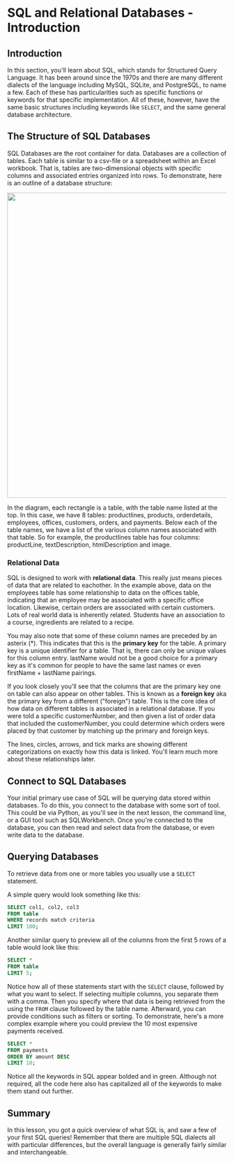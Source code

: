
# SQL and Relational Databases - Introduction

## Introduction

In this section, you'll learn about SQL, which stands for Structured Query Language. It has been around since the 1970s and there are many different dialects of the language including MySQL, SQLite, and PostgreSQL, to name a few. Each of these has particularities such as specific functions or keywords for that specific implementation. All of these, however, have the same basic structures including keywords like `SELECT`, and the same general database architecture.


## The Structure of SQL Databases 

SQL Databases are the root container for data. Databases are a collection of tables. Each table is similar to a csv-file or a spreadsheet within an Excel workbook. That is, tables are two-dimensional objects with specific columns and associated entries organized into rows. To demonstrate, here is an outline of a database structure:

<img src="images/Database-Schema.png" width=700>

In the diagram, each rectangle is a table, with the table name listed at the top. In this case, we have 8 tables: productlines, products, orderdetails, employees, offices, customers, orders, and payments. Below each of the table names, we have a list of the various column names associated with that table. So for example, the productlines table has four columns: productLine, textDescription, htmlDescription and image. 

### Relational Data

SQL is designed to work with **relational data**. This really just means pieces of data that are related to eachother. In the example above, data on the employees table has some relationship to data on the offices table, indicating that an employee may be associated with a specific office location. Likewise, certain orders are associated with certain customers. Lots of real world data is inherently related. Students have an association to a course, ingredients are related to a recipe.

You may also note that some of these column names are preceded by an asterix (\*). This indicates that this is the **primary key** for the table. A primary key is a unique identifier for a table. That is, there can only be unique values for this column entry. lastName would not be a good choice for a primary key as it's common for people to have the same last names or even firstName + lastName pairings.

If you look closely you'll see that the columns that are the primary key one on table can also appear on other tables. This is known as a **foreign key** aka the primary key from a different ("foreign") table. This is the core idea of how data on different tables is associated in a relational database. If you were told a specific customerNumber, and then given a list of order data that included the customerNumber, you could determine which orders were placed by that customer by matching up the primary and foreign keys.

The lines, circles, arrows, and tick marks are showing different categorizations on exactly how this data is linked. You'll learn much more about these relationships later.

## Connect to SQL Databases

Your initial primary use case of SQL will be querying data stored within databases. To do this, you connect to the database with some sort of tool. This could be via Python, as you'll see in the next lesson, the command line, or a GUI tool such as SQLWorkbench. Once you're connected to the database, you can then read and select data from the database, or even write data to the database.

## Querying Databases

To retrieve data from one or more tables you usually use a `SELECT` statement. 

A simple query would look something like this:
```SQL
SELECT col1, col2, col3
FROM table
WHERE records match criteria
LIMIT 100;
```

Another similar query to preview all of the columns from the first 5 rows of a table would look like this:  

```SQL
SELECT *
FROM table
LIMIT 5;
```

Notice how all of these statements start with the `SELECT` clause, followed by what you want to select. If selecting multiple columns, you separate them with a comma. Then you specify where that data is being retrieved from the using the `FROM` clause followed by the table name. Afterward, you can provide conditions such as filters or sorting. To demonstrate, here's a more complex example where you could preview the 10 most expensive payments received.

```SQL
SELECT *
FROM payments
ORDER BY amount DESC
LIMIT 10;
```

Notice all the keywords in SQL appear bolded and in green. Although not required, all the code here also has capitalized all of the keywords to make them stand out further.

## Summary

In this lesson, you got a quick overview of what SQL is, and saw a few of your first SQL queries! Remember that there are multiple SQL dialects all with particular differences, but the overall language is generally fairly similar and interchangeable.
